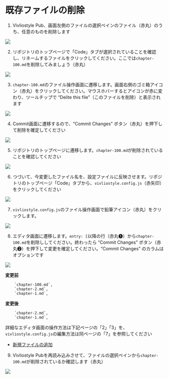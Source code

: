 # 既存ファイルの削除

1. Vivliostyle Pub、画面左側のファイルの選択ペインのファイル（赤丸）のうち、任意のものを削除します

![ ](images/file-operation/delete-existing-file/fig-1.png)

2. リポジトリのトップページで「Code」タブが選択されていることを確認し、リネームするファイルをクリックしてください。ここでは`chapter-100.md`を削除してみましょう（赤丸）

![ ](images/file-operation/delete-existing-file/fig-2.png)

3. `chapter-100.md`のファイル操作画面に遷移します。画面右側のゴミ箱アイコン（赤丸）をクリックしてください。マウスホバーするとアイコンが赤に変わり、ツールチップで “Delite this file”（このファイルを削除）と表示されます

![ ](images/file-operation/delete-existing-file/fig-3.png)

4. Commit画面に遷移するので、“Commit Changes” ボタン（赤丸）を押下して削除を確定してください

![ ](images/file-operation/delete-existing-file/fig-4.png)

5. リポジトリのトップページに遷移します。`chapter-100.md`が削除されていることを確認してください

![ ](images/file-operation/delete-existing-file/fig-5.png)

6. つづいて、今変更したファイル名を、設定ファイルに反映させます。リポジトリのトップページ「Code」タブから、`vivliostyle.config.js`（赤矢印）をクリックしてください

![ ](images/file-operation/delete-existing-file/fig-6.png)


7. `vivliostyle.config.js`のファイル操作画面で鉛筆アイコン（赤丸）をクリックします。

![ ](images/file-operation/delete-existing-file/fig-7.png)


8. エディタ画面に遷移します。`entry: [`以降の行（赤丸❶）から`chapter-100.md`を削除ししてください。終わったら “Commit Changes” ボタン（赤丸❷）を押下して変更を確定してください。“Commit Changes” のカラムはオプションです

![ ](images/file-operation/delete-existing-file/fig-8.png)

**変更前**

```
    `chapter-100.md`,
    `chapter-2.md`,
    `chapter-1.md`,
```

**変更後**

```
    `chapter-2.md`,
    `chapter-1.md`,
```

詳細なエディタ画面の操作方法は下記ページの「2」「3」を、`vivliostyle.config.js`の編集方法は同ページの「7」を参照してください

- [新規ファイルの追加](/ja/file-operation/adding-a-new-file.md)



9. Vivliostyle Pubを再読み込みさせて、ファイルの選択ペインから`chapter-100.md`が削除されているか確認します（赤丸）

![ ](images/file-operation/delete-existing-file/fig-9.png)